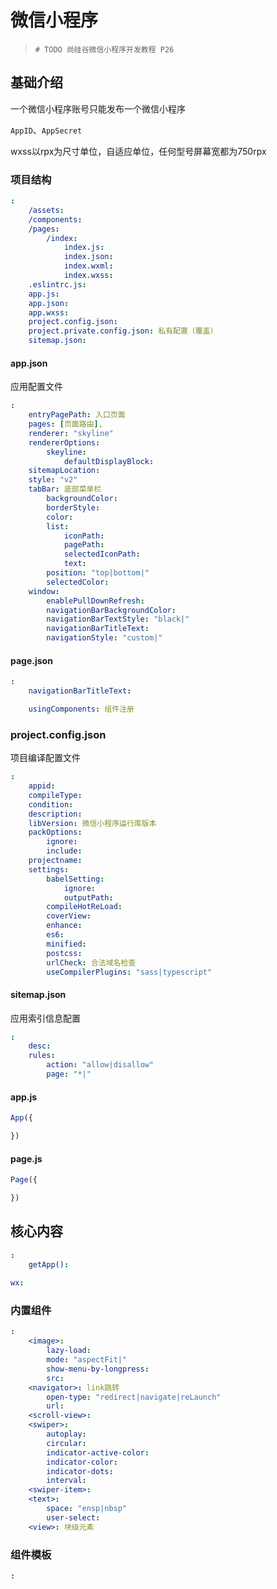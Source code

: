 # 微信小程序

>
>`# TODO 尚硅谷微信小程序开发教程 P26`
>


## 基础介绍

一个微信小程序账号只能发布一个微信小程序

`AppID`、`AppSecret`

wxss以rpx为尺寸单位，自适应单位，任何型号屏幕宽都为750rpx





### 项目结构

```yaml
:
    /assets:
    /components:
    /pages:
        /index:
            index.js:
            index.json:
            index.wxml:
            index.wxss:
    .eslintrc.js:
    app.js:
    app.json:
    app.wxss:
    project.config.json:
    project.private.config.json: 私有配置（覆盖）
    sitemap.json:
```

#### app.json

应用配置文件

```yaml
:
    entryPagePath: 入口页面
    pages: [页面路由],
    renderer: "skyline"
    rendererOptions:
        skeyline:
            defaultDisplayBlock:
    sitemapLocation:
    style: "v2"
    tabBar: 底部菜单栏
        backgroundColor:
        borderStyle:
        color:
        list:
            iconPath:
            pagePath:
            selectedIconPath:
            text:
        position: "top|bottom|"
        selectedColor:
    window:
        enablePullDownRefresh:
        navigationBarBackgroundColor:
        navigationBarTextStyle: "black|"
        navigationBarTitleText:
        navigationStyle: "custom|"
```


#### page.json
```yaml
:
    navigationBarTitleText:

    usingComponents: 组件注册
```

### project.config.json

项目编译配置文件

```yaml
:
    appid:
    compileType:
    condition:
    description:
    libVersion: 微信小程序运行库版本
    packOptions:
        ignore:
        include:
    projectname:
    settings:
        babelSetting:
            ignore:
            outputPath:
        compileHotReLoad:
        coverView:
        enhance:
        es6:
        minified:
        postcss:
        urlCheck: 合法域名检查
        useCompilerPlugins: "sass|typescript"
```

#### sitemap.json

应用索引信息配置

```yaml
:
    desc:
    rules:
        action: "allow|disallow"
        page: "*|"
```


#### app.js
```javascript
App({

})
```


#### page.js
```javascript
Page({

})
```




## 核心内容
```yaml
:
    getApp():
    
wx:

```


### 内置组件

```yaml
:
    <image>:
        lazy-load:
        mode: "aspectFit|"
        show-menu-by-longpress:
        src:
    <navigator>: link跳转
        open-type: "redirect|navigate|reLaunch"
        url:
    <scroll-view>:
    <swiper>:
        autoplay:
        circular:
        indicator-active-color:
        indicator-color:
        indicator-dots:
        interval:
    <swiper-item>:
    <text>:
        space: "ensp|nbsp"
        user-select:
    <view>: 块级元素
```


### 组件模板

```yaml
:

```


